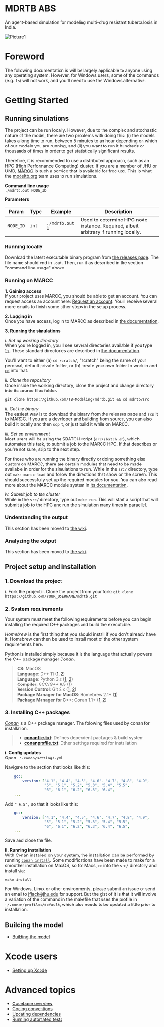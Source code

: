 <!--Project-specific-->
# MDRTB ABS
An agent-based simulation for modeling multi-drug resistant tuberculosis in India.

![Picture1](https://user-images.githubusercontent.com/13045020/68499630-a432e380-0227-11ea-8229-33c2ccadf32b.png)
<!--/-->

# Foreword
The following documentation is will be largely applicable to anyone using any operating system. However, for Windows users, some of the commands (e.g. `ls`) will not work, and you'll need to use the Windows alternative.

# Getting Started
## Running simulations
<!--Documentation Metadata
  name: getting-started/running-the-model
  version: 1.0.0
-->
The project can be run locally. However, due to the complex and stochastic nature of the model, there are two problems with doing this: (i) the models takes a long time to run, between 5 minutes to an hour depending on which of our models you are running, and (ii) you want to run it hundreds or thousands of times in order to get statistically significant results.
 
Therefore, it is recommended to use a distributed approach, such as an HPC (High Performance Computing) cluster. If you are a member of JHU or UMD, [MARCC](https://www.marcc.jhu.edu/) is such a service that is available for free use. This is what the [modeltb.org](http://www.modeltb.org) team uses to run simulations.

<!--Project-specific-->
**Command line usage**  
`./mdrtb.out NODE_ID`

**Parameters**

| Param     | Type  | Example          | Description
|---        |---    |---               |---
| ```NODE_ID``` | ```int``` | ```./mdrtb.out 1``` | Used to determine HPC node instance. Required, albeit arbitrary if running locally.
<!--/-->

### Running locally
Download the latest executable binary program from <!--Project-specific-->[the releases page](https://github.com/TB-Modeling/mdrtb/releases)<!--/-->. The file name should end in `.out`. Then, run it as described in the section "command line usage" above.

### Running on MARCC
**1. Gaining access**  
If your project uses MARCC, you should be able to get an account. You can request access an account here: [Request an account](https://www.marcc.jhu.edu/request-access/request-an-account/). You'll receive several more emails to finish some other steps in the setup process.

**2. Logging in**  
Once you have access, log in to MARCC as described in [the documentation](https://www.marcc.jhu.edu/getting-started/connecting-to-marcc/).

**3. Running the simulations**  

*i. Set up working directory*  
When you're logged in, you'll see several directories available if you type [`ls`](http://man7.org/linux/man-pages/man1/ls.1.html). These standard directories are described in [the documentation](https://www.marcc.jhu.edu/getting-started/data-storage/).

You'll want to either (a) `cd scratch/`, "scratch" being the name of your perosnal, default private folder, or (b) create your own folder to work in and [`cd`](http://linuxcommand.org/lc3_man_pages/cdh.html) into that.

*ii. Clone the repository*  
Once inside the working directory, clone the project and change directory into its source files folder.

<!--Project-specific-->
`git clone https://github.com/TB-Modeling/mdrtb.git && cd mdrtb/src`
<!--/-->

*ii. Get the binary*  
The easiest way is to download the binary from <!--Project-specific-->[the releases page](https://github.com/TB-Modeling/mdrtb/releases)<!--/--> and [`scp`](https://linux.die.net/man/1/scp) it to MARCC. If you are a developer and building from source, you can also build it locally and then `scp` it, or just build it while on MARCC.

*iii. Set up environment*  
Most users will be using the SBATCH script (`src/sbatch.sh`), which automates this task, to submit a job to the MARCC HPC. If that describes or you're not sure, skip to the next step.

For those who are running the binary directly or doing something else custom on MARCC, there are certain modules that need to be made available in order for the simulations to run. While in the `src/` directory, type out `make marcc-load` and follow the directions that show on the screen. This should successfully set up the required modules for you. You can also read more about the MARCC module system in [its documentation](https://www.marcc.jhu.edu/getting-started/software/). 

*iv. Submit job to the cluster*  
While in the `src/` directory, type out `make run`. This will start a script that will submit a job to the HPC and run the simulation many times in paraellel.

### Understanding the output
This section has been moved to [the wiki](https://github.com/TB-Modeling/Modeling-Projects/wiki/Analyzing-results). 

### Analyzing the output
This section has been moved to [the wiki](https://github.com/TB-Modeling/Modeling-Projects/wiki/Analyzing-results). 

## Project setup and installation
<!--Documentation Metadata
  name: getting-started/project-setup-and-installation
  version: 1.0.0
-->
### 1. Download the project
<!--Project-specific-->
i. Fork the project
ii. Clone the project from your fork: `git clone https://github.com/YOUR_USERNAME/mdrtb.git`
<!--/-->

### 2. System requirements
Your system must meet the following requirements before you can begin installing the required C++ packages and build the executable.

*[Homebrew](http://brew.sh)* is the first thing that you should install if you don't already have it. Homebrew can then be used to install most of the other system requirements here.

Python is installed simply because it is the language that actually powers the C++ package manager *[Conan](https://conan.io/)*.

> **OS**: MacOS  
> **Language**: C++ 11 ([1](https://www.w3schools.in/cplusplus-tutorial/install/), [2](https://www.youtube.com/watch?v=1E_kBSka_ec))  
> **Language**: Python 3.x ([1](https://formulae.brew.sh/formula/python), [2](https://www.python.org/downloads/))  
> **Compiler**: GCC/G++ 6.5 ([1](https://formulae.brew.sh/formula/gcc))   
> **Version Control**: Git 2.x ([1](https://formulae.brew.sh/formula/git), [2](https://git-scm.com/book/en/v1/Getting-Started-Installing-Git))   
> **Package Manager for MacOS**: Homebrew 2.1+ ([1](https://brew.sh/))  
> **Package Manager for C++**: Conan 1.1+ ([1](https://github.com/conan-io/conan#from-homebrew-osx), [2](https://github.com/conan-io/conan#from-pip))

### 3. Installing C++ packages
*[Conan](https://conan.io/)* is a C++ package manager. The folowing files used by conan for installation.

> - **[conanfile.txt](https://docs.conan.io/en/latest/reference/conanfile_txt.html)**: Defines dependent packages & build system  
> - **[conanprofile.txt](https://docs.conan.io/en/latest/reference/profiles.html)**: Other settings required for installation

**i. Config updates**  
Open `~/.conan/settings.yml`

Navigate to the section that looks like this:
```yaml
    gcc:
        version: ["4.1", "4.4", "4.5", "4.6", "4.7", "4.8", "4.9",
                  "5", "5.1", "5.2", "5.3", "5.4", "5.5",
                  "6", "6.1", "6.2", "6.3", "6.4",
    ...
```

Add `" 6.5",` so that it looks like this:
```yaml
    gcc:
        version: ["4.1", "4.4", "4.5", "4.6", "4.7", "4.8", "4.9",
                  "5", "5.1", "5.2", "5.3", "5.4", "5.5",
                  "6", "6.1", "6.2", "6.3", "6.4", "6.5",
    ...
```

Save and close the file.

**ii. Running installation**  
With Conan installed on your system, the installation can be performed  by running [`conan install`](https://docs.conan.io/en/latest/reference/commands/consumer/install.html). Some modifications have been made to make for a smoother installation on MacOS, so for Macs, `cd` into the `src/` directory and install via:

`make install`

For Windows, Linux or other environments, please submit an issue or send an email to jflack@jhu.edu for support. But the gist of it is that it will involve a variation of the command in the makefile that uses the profile in `~/.conan/profiles/default`, which also needs to be updated a little prior to installation.

## Building the model
- [Building the model](https://github.com/TB-Modeling/Modeling-Projects/wiki/Building-the-model)

# Xcode users
- [Setting up Xcode](https://github.com/TB-Modeling/Modeling-Projects/wiki/Setting-up-Xcode)

# Advanced topics
- [Codebase overview](https://github.com/TB-Modeling/Modeling-Projects/wiki/Codebase-overview)
- [Coding conventions](https://github.com/TB-Modeling/Modeling-Projects/wiki/Coding-conventions)
- [Updating dependencies](https://github.com/TB-Modeling/Modeling-Projects/wiki/Updating-dependencies)
- [Running automated tests](https://github.com/TB-Modeling/Modeling-Projects/wiki/Running-automated-tests)

